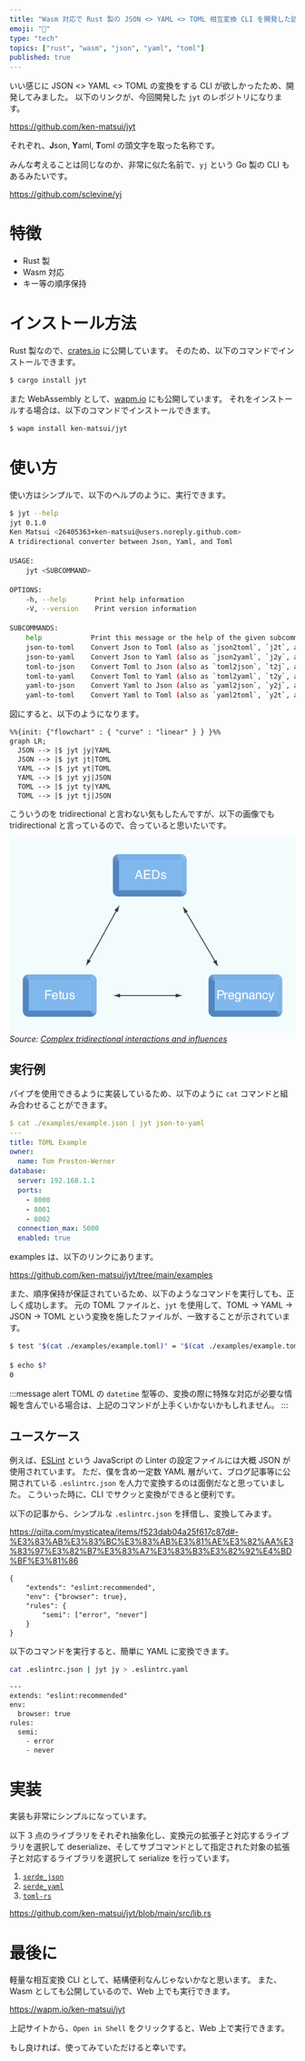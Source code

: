 ```yaml
---
title: "Wasm 対応で Rust 製の JSON <> YAML <> TOML 相互変換 CLI を開発した話"
emoji: "💫"
type: "tech"
topics: ["rust", "wasm", "json", "yaml", "toml"]
published: true
---
```


いい感じに JSON <> YAML <> TOML の変換をする CLI が欲しかったため、開発してみました。
以下のリンクが、今回開発した `jyt` のレポジトリになります。

https://github.com/ken-matsui/jyt

それぞれ、**J**son, **Y**aml, **T**oml の頭文字を取った名称です。

みんな考えることは同じなのか、非常に似た名前で、`yj` という Go 製の CLI もあるみたいです。

https://github.com/sclevine/yj

# 特徴

* Rust 製
* Wasm 対応
* キー等の順序保持

# インストール方法

Rust 製なので、[crates.io](https://crates.io/crates/jyt) に公開しています。
そのため、以下のコマンドでインストールできます。

```bash
$ cargo install jyt
```

また WebAssembly として、[wapm.io](https://wapm.io/ken-matsui/jyt) にも公開しています。
それをインストールする場合は、以下のコマンドでインストールできます。

```bash
$ wapm install ken-matsui/jyt
```

# 使い方

使い方はシンプルで、以下のヘルプのように、実行できます。

```bash
$ jyt --help
jyt 0.1.0
Ken Matsui <26405363+ken-matsui@users.noreply.github.com>
A tridirectional converter between Json, Yaml, and Toml

USAGE:
    jyt <SUBCOMMAND>

OPTIONS:
    -h, --help       Print help information
    -V, --version    Print version information

SUBCOMMANDS:
    help            Print this message or the help of the given subcommand(s)
    json-to-toml    Convert Json to Toml (also as `json2toml`, `j2t`, and `jt`)
    json-to-yaml    Convert Json to Yaml (also as `json2yaml`, `j2y`, and `jy`)
    toml-to-json    Convert Toml to Json (also as `toml2json`, `t2j`, and `tj`)
    toml-to-yaml    Convert Toml to Yaml (also as `toml2yaml`, `t2y`, and `ty`)
    yaml-to-json    Convert Yaml to Json (also as `yaml2json`, `y2j`, and `yj`)
    yaml-to-toml    Convert Yaml to Toml (also as `yaml2toml`, `y2t`, and `yt`)
```

図にすると、以下のようになります。

```mermaid
%%{init: {"flowchart" : { "curve" : "linear" } } }%%
graph LR;
  JSON --> |$ jyt jy|YAML
  JSON --> |$ jyt jt|TOML
  YAML --> |$ jyt yt|TOML
  YAML --> |$ jyt yj|JSON
  TOML --> |$ jyt ty|YAML
  TOML --> |$ jyt tj|JSON
```

こういうのを tridirectional と言わない気もしたんですが、以下の画像でも tridirectional と言っているので、合っていると思いたいです。

![Tridirectional Interactions](/images/about-jyt-cli/tridirectional-interactions.png)
*Source: [Complex tridirectional interactions and influences](https://www.researchgate.net/figure/Complex-tridirectional-interactions-and-influences-AED-Antiepileptic-drug_fig1_276602956)*

## 実行例

パイプを使用できるように実装しているため、以下のように `cat` コマンドと組み合わせることができます。

```yaml
$ cat ./examples/example.json | jyt json-to-yaml
---
title: TOML Example
owner:
  name: Tom Preston-Werner
database:
  server: 192.168.1.1
  ports:
    - 8000
    - 8001
    - 8002
  connection_max: 5000
  enabled: true
```

examples は、以下のリンクにあります。

https://github.com/ken-matsui/jyt/tree/main/examples

また、順序保持が保証されているため、以下のようなコマンドを実行しても、正しく成功します。
元の TOML ファイルと、`jyt` を使用して、TOML -> YAML -> JSON -> TOML という変換を施したファイルが、一致することが示されています。

```bash
$ test "$(cat ./examples/example.toml)" = "$(cat ./examples/example.toml | jyt ty | jyt yj | jyt jt)"

$ echo $?
0
```

:::message alert
TOML の `datetime` 型等の、変換の際に特殊な対応が必要な情報を含んでいる場合は、上記のコマンドが上手くいかないかもしれません。
:::

## ユースケース

例えば、[ESLint](https://eslint.org/) という JavaScript の Linter の設定ファイルには大概 JSON が使用されています。
ただ、僕を含め一定数 YAML 層がいて、ブログ記事等に公開されている `.eslintrc.json` を人力で変換するのは面倒だなと思っていました。
こういった時に、CLI でサクッと変換ができると便利です。

以下の記事から、シンプルな `.eslintrc.json` を拝借し、変換してみます。

https://qiita.com/mysticatea/items/f523dab04a25f617c87d#-%E3%83%AB%E3%83%BC%E3%83%AB%E3%81%AE%E3%82%AA%E3%83%97%E3%82%B7%E3%83%A7%E3%83%B3%E3%82%92%E4%BD%BF%E3%81%86

```json: .eslintrc.json
{
    "extends": "eslint:recommended",
    "env": {"browser": true},
    "rules": {
        "semi": ["error", "never"]
    }
}
```

以下のコマンドを実行すると、簡単に YAML に変換できます。

```bash
cat .eslintrc.json | jyt jy > .eslintrc.yaml
```

```yaml: .eslintrc.yaml
---
extends: "eslint:recommended"
env:
  browser: true
rules:
  semi:
    - error
    - never
```

# 実装

実装も非常にシンプルになっています。

以下 3 点のライブラリをそれぞれ抽象化し、変換元の拡張子と対応するライブラリを選択して deserialize、そしてサブコマンドとして指定された対象の拡張子と対応するライブラリを選択して serialize を行っています。

1. [`serde_json`](https://crates.io/crates/serde_json)
2. [`serde_yaml`](https://crates.io/crates/serde_yaml)
3. [`toml-rs`](https://crates.io/crates/toml)

https://github.com/ken-matsui/jyt/blob/main/src/lib.rs

# 最後に

軽量な相互変換 CLI として、結構便利なんじゃないかなと思います。
また、Wasm としても公開しているので、Web 上でも実行できます。

https://wapm.io/ken-matsui/jyt

上記サイトから、`Open in Shell` をクリックすると、Web 上で実行できます。

もし良ければ、使ってみていただけると幸いです。

